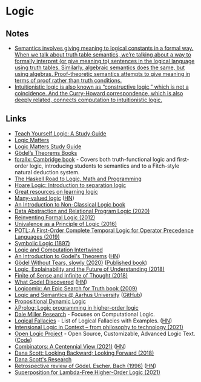 # Logic

## Notes

- [Semantics involves giving meaning to logical constants in a formal way. When we talk about truth table semantics, we’re talking about a way to formally interpret (or give meaning to) sentences in the logical language using truth tables. Similarly, algebraic semantics does the same, but using algebras. Proof-theoretic semantics attempts to give meaning in terms of proof rather than truth conditions.](https://www.reddit.com/r/logic/comments/78rihs/why_call_it_semantics/)
- [Intuitionistic logic is also known as “constructive logic,” which is not a coincidence. And the Curry-Howard correspondence, which is also deeply related, connects computation to intuitionistic logic.](https://twitter.com/lexi_lambda/status/1294354136213921798)

## Links

- [Teach Yourself Logic: A Study Guide](http://www.logicmatters.net/tyl/)
- [Logic Matters](https://www.logicmatters.net/)
- [Logic Matters Study Guide](http://www.logicmatters.net/tyl/)
- [Gödel’s Theorems Books](https://www.logicmatters.net/igt/)
- [forallx: Cambridge book](http://people.ds.cam.ac.uk/tecb2/forallx.shtml) - Covers both truth-functional logic and first-order logic, introducing students to semantics and to a Fitch-style natural deduction system.
- [The Haskell Road to Logic, Math and Programming](https://fldit-www.cs.uni-dortmund.de/~peter/PS07/HR.pdf)
- [Hoare Logic: Introduction to separation logic](http://www.cl.cam.ac.uk/teaching/1718/HLog+ModC/slides/lecture5-4-updated.pdf)
- [Great resources on learning logic](https://www.reddit.com/r/logic/comments/6vra1f/where_do_we_go_from_here/dm36deh/)
- [Many-valued logic](https://en.wikipedia.org/wiki/Many-valued_logic) ([HN](https://news.ycombinator.com/item?id=20180599))
- [An Introduction to Non-Classical Logic book](https://www.cambridge.org/ie/academic/subjects/philosophy/philosophy-science/introduction-non-classical-logic-if-2nd-edition?format=PB&isbn=9780521670265)
- [Data Abstraction and Relational Program Logic (2020)](https://arxiv.org/pdf/1910.14560.pdf)
- [Reinventing Formal Logic (2012)](https://oxij.org/note/ReinventingFormalLogic/)
- [Univalence as a Principle of Logic (2016)](https://www.andrew.cmu.edu/user/awodey/preprints/uapl.pdf)
- [POTL: A First-Order Complete Temporal Logic for Operator Precedence Languages (2019)](https://arxiv.org/pdf/1910.09327.pdf)
- [Symbolic Logic (1897)](https://www.gutenberg.org/files/28696/28696-h/28696-h.htm)
- [Logic and Computation Intertwined](https://cs.uwaterloo.ca/~plragde/flaneries/LACI/)
- [An Introduction to Godel's Theorems](https://www.logicmatters.net/resources/pdfs/godelbook/GodelBookLM.pdf) ([HN](https://news.ycombinator.com/item?id=24081858))
- [Gödel Without Tears, slowly (2020)](https://www.logicmatters.net/2020/09/01/godel-without-tears-slowly-1/) ([Published book](https://www.logicmatters.net/2020/11/04/godel-without-too-many-tears-published/))
- [Logic, Explainability and the Future of Understanding (2018)](https://writings.stephenwolfram.com/2018/11/logic-explainability-and-the-future-of-understanding/)
- [Finite of Sense and Infinite of Thought (2018)](https://pron.github.io/posts/computation-logic-algebra-pt1)
- [What Godel Discovered](https://stopa.io/post/269) ([HN](https://news.ycombinator.com/item?id=25115746))
- [Logicomix: An Epic Search for Truth book (2009)](https://www.logicomix.com/en/index.html)
- [Logic and Semantics @ Aarhus University](https://cs.au.dk/research/logic-and-semantics/) ([GitHub](https://github.com/logsem))
- [Propositional Dynamic Logic](https://plato.stanford.edu/entries/logic-dynamic/)
- [λProlog: Logic programming in higher-order logic](http://www.lix.polytechnique.fr/~dale/lProlog/)
- [Dale Miller Research](http://www.lix.polytechnique.fr/~dale/) - Focuses on Computational Logic.
- [Logical Fallacies](https://www.logicalfallacies.org/) - List of Logical Fallacies with Examples. ([HN](https://news.ycombinator.com/item?id=25967160))
- [Intensional Logic in Context – from philosophy to technology (2021)](https://billwadge.wordpress.com/2021/02/21/intensional-logic-in-context-from-philosophy-to-technology/)
- [Open Logic Project](https://openlogicproject.org/) - Open Source, Customizable, Advanced Logic Text. ([Code](https://github.com/OpenLogicProject/OpenLogic))
- [Combinators: A Centennial View (2021)](https://arxiv.org/abs/2103.12811) ([HN](https://news.ycombinator.com/item?id=26603872))
- [Dana Scott: Looking Backward; Looking Forward (2018)](https://www.youtube.com/watch?v=uS9InrmPIoc)
- [Dana Scott's Research](https://www.cs.cmu.edu/~scott/)
- [Retrospective review of Gödel, Escher, Bach (1996)](https://cs.nyu.edu/davise/papers/hofstadter.pdf) ([HN](https://news.ycombinator.com/item?id=26624220))
- [Superposition for Lambda-Free Higher-Order Logic (2021)](https://arxiv.org/abs/2005.02094)
